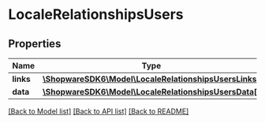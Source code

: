 # LocaleRelationshipsUsers

## Properties
Name | Type | Description | Notes
------------ | ------------- | ------------- | -------------
**links** | [**\ShopwareSDK6\Model\LocaleRelationshipsUsersLinks**](LocaleRelationshipsUsersLinks.md) |  | [optional] 
**data** | [**\ShopwareSDK6\Model\LocaleRelationshipsUsersData[]**](LocaleRelationshipsUsersData.md) |  | [optional] 

[[Back to Model list]](../../README.md#documentation-for-models) [[Back to API list]](../../README.md#documentation-for-api-endpoints) [[Back to README]](../../README.md)


